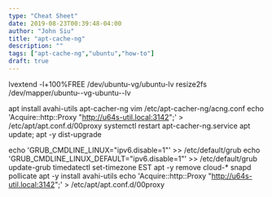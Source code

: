 ```yaml
---
type: "Cheat Sheet"
date: 2019-08-23T00:39:48-04:00
author: "John Siu"
title: "apt-cache-ng"
description: ""
tags: ["apt-cache-ng","ubuntu","how-to"]
draft: true
---
```

<!--more-->
lvextend -l+100%FREE /dev/ubuntu-vg/ubuntu-lv
resize2fs /dev/mapper/ubuntu--vg-ubuntu--lv

apt install avahi-utils apt-cacher-ng
vim /etc/apt-cacher-ng/acng.conf
echo 'Acquire::http::Proxy "http://u64s-util.local:3142";' > /etc/apt/apt.conf.d/00proxy
systemctl restart apt-cacher-ng.service
apt update; apt -y dist-upgrade

echo 'GRUB_CMDLINE_LINUX="ipv6.disable=1"' >> /etc/default/grub
echo 'GRUB_CMDLINE_LINUX_DEFAULT="ipv6.disable=1"' >> /etc/default/grub
update-grub
timedatectl set-timezone EST
apt -y remove cloud-* snapd pollicate
apt -y install avahi-utils
echo 'Acquire::http::Proxy "http://u64s-util.local:3142";' > /etc/apt/apt.conf.d/00proxy
